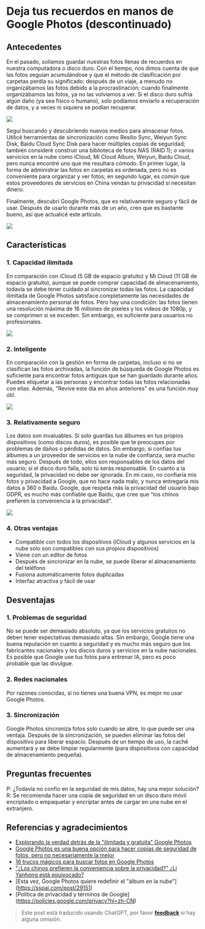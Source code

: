 # Deja tus recuerdos en manos de Google Photos (descontinuado)

## Antecedentes

En el pasado, solíamos guardar nuestras fotos llenas de recuerdos en nuestra computadora o disco duro. Con el tiempo, nos dimos cuenta de que las fotos seguían acumulándose y que el método de clasificación por carpetas perdía su significado: después de un viaje, a menudo no organizábamos las fotos debido a la procrastinación; cuando finalmente organizábamos las fotos, ya no las volvíamos a ver. Si el disco duro sufría algún daño (ya sea físico o humano), solo podíamos enviarlo a recuperación de datos, y a veces ni siquiera se podían recuperar.

![](https://wiki-media-1253965369.cos.ap-guangzhou.myqcloud.com/img/2af4c42e6f7a9f4ed45b6f150b164184.jpg)

Seguí buscando y descubriendo nuevos medios para almacenar fotos. Utilicé herramientas de sincronización como Resilio Sync, Weiyun Sync Disk, Baidu Cloud Sync Disk para hacer múltiples copias de seguridad; también consideré construir una biblioteca de fotos NAS (RAID 1); o varios servicios en la nube como iCloud, Mi Cloud Album, Weiyun, Baidu Cloud, pero nunca encontré uno que me resultara cómodo. En primer lugar, la forma de administrar las fotos en carpetas es ordenada, pero no es conveniente para organizar y ver fotos; en segundo lugar, es común que estos proveedores de servicios en China vendan tu privacidad si necesitan dinero.

Finalmente, descubrí Google Photos, que es relativamente seguro y fácil de usar. Después de usarlo durante más de un año, creo que es bastante bueno, así que actualicé este artículo.

![](https://wiki-media-1253965369.cos.ap-guangzhou.myqcloud.com/img/0f0ab1740e3206831f3e6ef19ef0c903.png)

## Características

### 1. Capacidad ilimitada

En comparación con iCloud (5 GB de espacio gratuito) y Mi Cloud (11 GB de espacio gratuito), aunque se puede comprar capacidad de almacenamiento, todavía se debe tener cuidado al sincronizar todas las fotos. La capacidad ilimitada de Google Photos satisface completamente las necesidades de almacenamiento personal de fotos. Pero hay una condición: las fotos tienen una resolución máxima de 16 millones de píxeles y los videos de 1080p, y se comprimen si se exceden. Sin embargo, es suficiente para usuarios no profesionales.

![](https://wiki-media-1253965369.cos.ap-guangzhou.myqcloud.com/img/cea385ad94811257f4b7c084d41c5d30.jpg)

### 2. Inteligente

En comparación con la gestión en forma de carpetas, incluso si no se clasifican las fotos archivadas, la función de búsqueda de Google Photos es suficiente para encontrar fotos antiguas que se han guardado durante años. Puedes etiquetar a las personas y encontrar todas las fotos relacionadas con ellas. Además, "Revive este día en años anteriores" es una función muy útil.

![](https://wiki-media-1253965369.cos.ap-guangzhou.myqcloud.com/img/f1ccf68a3eeae7b4a69f58122838666d.png)

### 3. Relativamente seguro

Los datos son invaluables. Si solo guardas tus álbumes en tus propios dispositivos (como discos duros), es posible que te preocupes por problemas de daños o pérdidas de datos. Sin embargo, si confías tus álbumes a un proveedor de servicios en la nube de confianza, será mucho más seguro. Después de todo, ellos son responsables de los datos del usuario; si el disco duro falla, solo tú serás responsable. En cuanto a la seguridad, la privacidad no debe ser ignorada. En mi caso, no confiaría mis fotos y privacidad a Google, que no hace nada malo, y nunca entregaría mis datos a 360 o Baidu. Google, que respeta más la privacidad del usuario bajo GDPR, es mucho más confiable que Baidu, que cree que "los chinos prefieren la conveniencia a la privacidad".

![](https://wiki-media-1253965369.cos.ap-guangzhou.myqcloud.com/img/59bd6366d7c370b480def6fec44802a6.png)

### 4. Otras ventajas

- Compatible con todos los dispositivos (iCloud y algunos servicios en la nube solo son compatibles con sus propios dispositivos)
- Viene con un editor de fotos
- Después de sincronizar en la nube, se puede liberar el almacenamiento del teléfono
- Fusiona automáticamente fotos duplicadas
- Interfaz atractiva y fácil de usar

## Desventajas

### 1. Problemas de seguridad

No se puede ser demasiado absoluto, ya que los servicios gratuitos no deben tener expectativas demasiado altas. Sin embargo, Google tiene una buena reputación en cuanto a seguridad y es mucho más seguro que los fabricantes nacionales y los discos duros y servicios en la nube nacionales. Es posible que Google use tus fotos para entrenar IA, pero es poco probable que las divulgue.

### 2. Redes nacionales

Por razones conocidas, si no tienes una buena VPN, es mejor no usar Google Photos.

### 3. Sincronización

Google Photos sincroniza fotos solo cuando se abre, lo que puede ser una ventaja. Después de la sincronización, se pueden eliminar las fotos del dispositivo para liberar espacio. Después de un tiempo de uso, la caché aumentará y se debe limpiar regularmente (para dispositivos con capacidad de almacenamiento pequeña).

## Preguntas frecuentes

P: ¿Todavía no confío en la seguridad de mis datos, hay una mejor solución?
R: Se recomienda hacer una copia de seguridad en un disco duro móvil encriptado o empaquetar y encriptar antes de cargar en una nube en el extranjero.

## Referencias y agradecimientos

- [Explorando la verdad detrás de la "ilimitada y gratuita" Google Photos](http://www.ifanr.com/527180)
- [Google Photos es una buena opción para hacer copias de seguridad de fotos, pero no necesariamente la mejor](http://www.sohu.com/a/190124959_742974)
- [16 trucos mágicos para buscar fotos en Google Photos](https://www.playpcesor.com/2015/06/google-photos-search-tips-16.html)
- ["¿Los chinos prefieren la conveniencia sobre la privacidad?" ¿Li Yanhong está equivocado?](https://news.newseed.cn/p/1345029)
- [Esta vez, Google Photos quiere redefinir el "álbum en la nube"] (https://sspai.com/post/29151)
- [Política de privacidad y términos de Google] (https://policies.google.com/privacy?hl=zh-CN)

> Este post está traducido usando ChatGPT, por favor [**feedback**](https://github.com/linyuxuanlin/Wiki_MkDocs/issues/new) si hay alguna omisión.
